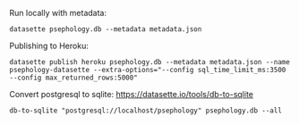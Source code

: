 Run locally with metadata:

```datasette psephology.db --metadata metadata.json```

Publishing to Heroku:

```datasette publish heroku psephology.db --metadata metadata.json --name psephology-datasette --extra-options="--config sql_time_limit_ms:3500 --config max_returned_rows:5000"```

Convert postgresql to sqlite: https://datasette.io/tools/db-to-sqlite

```db-to-sqlite "postgresql://localhost/psephology" psephology.db --all```